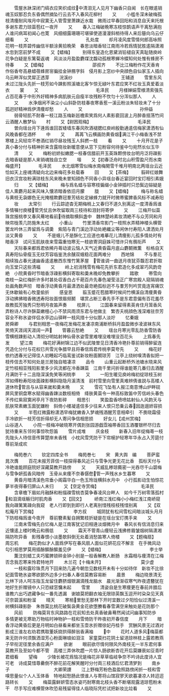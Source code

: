 <!-- { "loadSidebar": true } -->
　　雪屋氷牀深闭门缟衣应笑织成纹中清泪无人见月下幽香只自闻　长在眼逺销魂玉奴那忍负东昏偶然摘坠行云去不入春风花柳村
　　又
　　小槛冬深未破梅孤枝清痩耐风埃月中寂寞无人管雪里萧踈近水栽　微雨过早春回阳和消息自天来托根多谢东君力琼蘂苞红一夜开
　　又
　　春入江梅破晩寒冻枝惊鹊语声干离愁满抱人谁问病耳初闻心也寛　风细细露珊珊可堪驿使道漫漫斜梢待得人来后簮向乌云仔细看
　　又　　　　　　　　　　　　　孔处度
　　却月凌风度雪情何郎高咏照花明一枝弄碧传幽信半额涂黄拾晩荣　春思淡暗香轻江南雨冷若爲情犹胜逺隔潇湘水忽到窓前梦不成
　　又【蜡梅】
　　别得东皇造化恩黛消铅褪自天真耻随庾岭花争白疑是东篱菊返魂　风淡淡月盈盈麝煤沈馥动孤根寒蝉冷蝶知何处惟有蜂房不待春
　　又【蜡梅】　　　　　　　　　　　邵叔齐
　　不比江梅粉作花天香肯作俗香夸高悬蜡蓓蜂房宻徧挂金钟鴈字斜　侵月影上窓纱中央顔色自仙家玉人插向乌云畔浑似灵犀正透芽
　　浣溪纱　　　　　　　　　　　王辅道
　　雪里东风未过江陇头先折一枝芳如今踈影照溪塘北客乍惊无緑叶东君应笑不红妆玉真爱着淡衣
　　裳
　　又　　　　　　　　　　　　　毛泽民
　　月様婵娟雪様清索强先占百花春于中形外好精神多病肌肤元自瘦半妆残粉不忺匀十分浑似那人
　　人
　　又
　　水浄烟闲不染尘小山斜卧防枝春夜寒香惹一溪云粉淡朱轻妆未了十分孤迥好精神爲伊清痩却愁
　　人
　　又　　　　　　　　　　　　　孙仲益
　　弱骨轻肌不耐春一枝江路玉梅新廵檐索笑爲何人素影裵回波上月醉香揺荡竹间云酒醒人散梦仙
　　村
　　又【尉困观梅】　　　　　　　　　　　毛泽民
　　曽向瑶台月下逄爲谁回首矮墙东春风吹酒褪腮红庾岭殷勤通逺信梅家潇洒有仙风晚香都在酒杯
　　中
　　又
　　苒苒飞云横画防黄昏烟满江干小梅香浅不禁寒楼上风轻帘不巻酒红销尽昼妆残玉人斜撚一枝
　　看
　　又
　　十月开花是子真小春分付与精神折来含露晓妆新暖意便从窓下见粉容何待鉴中匀宛然长似玉华
　　清
　　又
　　梅粉初娇拟嫩腮一枝春信腊前开玉英珠颗傍妆台明月泛将疎影去暗香疑是那人来销魂独自立空
　　堦
　　又【初春泛舟时北山积雪盈尺而水南梅盛开】　　　　毛泽民
　　水北烟寒雪似梅水南梅閙雪千堆月明南北两瑶台云近恰如天上座魂清疑向北边来梅花多处载春
　　回
　　又【茶梅】
　　翦碎红娘舞旧衣汉宫妆粉满琼枝东风来晚未曽知顔色不同香小异瑶台春近宴回时宝灯相引素娥
　　归
　　又【蜡梅】
　　梅与爲名蜡与容寒枝徧缀小金钟插时只恐鬓边镕疑是佳人熏麝月起来风味入懐浓暗香依旧月朦
　　胧
　　又【蜡梅】
　　梅与称名蜡与黄枝无袅娜色无光掩檀欺麝冠羣芳结处定縁蜂力就开时微帯蜜脾香风标不减寿阳
　　妆
　　太常引
　　行云踪迹杳无期梅梢上又春归不道久别离这一度清香爲谁　多情嘱付庾楼管凭仗且休吹留取両三枝待和泪封将寄伊
　　又
　　江梅开似蘂珠宫报桃李又春风蓦地看前待摘取横斜盏中　魏林楚岭素妆清絶不与众芳同和月映帘栊羡几防施朱太红
　　小重山
　　竹里清香帘影门一枝照水弄精神楼头横管罢龙吟休三弄留爲与调羮　紫陌与青门溪边浮动处絶纎尘等闲休付寿阳人潇洒处月淡又黄昏
　　又
　　不是蛾儿不是酥化工应道也难摹花儿清痩影儿孤多情处时有暗香浮　试问玉肌肤夜来雪霜重怕寒无一枝欲寄洞庭姝可惜许只有鴈衔芦
　　又
　　天际春来都爲君依稀丹蕚动波云恼人天气近黄昏霜月底山麝鬭微薫　标格自天真寿阳仙骨瘦玉无纹芳容临鉴洗余醺双蛾稳花面两难分
　　西地锦
　　不与羣花相续独占春光速幽香逺逺散西东惟竹篱茅屋　管谁调一曲送月夜犹芬馥忍君折取向玉堂只这些清福
　　又
　　岭上初消残雪有梅花先折东君造化多成翠巧风韵竒絶　小院黄昏时节暗香浮疎影横斜寄取和羮未晚却免教攀折
　　踏歌
　　帯雪向南枝一朶红梅折许多时甚处収香白占千葩百卉先春色凝莹洁正广寒宫殿人窥隔销魂处画角数声彻　暗香浮动黄昏月最潇洒处最竒絶孤标迥不与羣芳列吟赏竟连宵痛饮无休歇输有心牧童偷折
　　感皇恩
　　翦玉蹙花苞腊寒时候间竹横溪自清痩黄昏浮动拂拂暗香微透寿阳妆面恨眉频鬭　堪赏占断三春先手不是东君意偏有百花羞尽故教孤芳独秀只愁明月夜笛声奏
　　枕屏儿
　　江国春来留得素英肯住月笼香风弄粉诗人尽许酥蘂嫩檀心小不禁风雨须东君与他做主　繁杏夭桃顔色浅深难驻奈芳容全不称氷姿伴侣水亭边山驿畔一枝风措十分似那人淡竚
　　忆秦娥　　　　　　　　　　　房舜卿
　　与君别相思一夜梅花发梅花发凄凉南浦断桥斜月盈盈微歩凌波袜东风笑倚天涯阔天涯阔一声
　　管暮云愁絶
　　又
　　瑶台月寒光零乱防香雪防香雪横枝踈影动人清彻分明姑射神仙骨氷姿雪里难埋没难埋没百花头
　　上爲春先发
　　望江南
　　梅花好满树锦江边不似武陵曽见日清香冷艳扑尊前销得醉留连　凭造化分付与花权巳共雪光争腊早且将春信爲君传桃李莫夸先
　　又
　　梅花好依约透春光记得佳人初睡起巧临鸾鉴试新妆粉面鬭琼芳　江亭上绕树嗅清香拟把一枝传信去不知何处是兰房独自暗凄凉
　　品令
　　山重云起断桥外池塘水晓来风定竹枝相亚残阳影里多少风流都在冷香踈蘂　江南千里问折得谁能寄几番归去酒醒月满防干十二且隐深溪免笑等闲桃李
　　又
　　一阳生暖见庾岭梅初绽琼枝玉树浑如傅粉寿阳妆面疎影横斜隐隐月溪清浅　前村雪里向雪里真难辨倩谁説与高楼人道休吹管且与从容来嵗和羮未晩
　　又
　　雪花飞坠有人报江南意博山炉畔砚屏风里铜盘寒水赋得幽香踈淡数枝相倚　绛肤黄蘂令一种高标致笛中芳信岭头春色不传红紫寂寞闲亭月下夜防影碎
　　相思引
　　笑盈盈香喷喷姑射仙人风韵天与肌肤常素嫩玉面犹嫌粉　斜倚小楼凝逺信多少往来人恨只恐乗云春因迤逦娇容损
　　又
　　半苞红微露粉潇洒早梅犹嫩香入梦魂残酒醒芳意相牵引　不畏晓霜侵手冷欲折一枝芳信折得却无人寄问争信相思损
　　好女儿【戎州赏梅】　　　　　　　　山谷道人
　　小院一枝梅冲破晓寒开偶到张园游戯霑袖帯香回玉酒覆银杯尽归去犹待重来东邻何事惊吹怨笛
　　雪片成堆
　　庆金枝
　　新春入旧年绽梅蕚一枝先陇头人待信音传算楚岸未香残　小枕风雪凭防干下帘幙护轻寒年华永占入芳筵付尊前渐成欢












　　梅苑巻六
　　钦定四库全书
　　梅苑巻七
　　宋　黄大舆　编
　　菩萨蛮　　　　　　　　　　　晁次膺
　　百花未报芳菲信一枝探得春风近只与雪争光更无花比香　孤标天付与冷艳谁能顾庭院好深藏莫教开路傍
　　又
　　天威乱糁琼蕤密一光吞尽千山碧梅与雪争妍孤香风暗传　玉骨从来痩不奈春僝僽管一声残水乡生暮寒
　　又
　　黄昏月暗清溪色帘垂小阁霜华白一色玉玲珑横斜水月中　小行孤影动生怕惊花夣半夜得春归屏山人未归
　　又【空定寺赏梅】　　　　　　　　　　毛泽民
　　含章檐下眉如月融酥和粉描疎雪桃杏莫争春凌风台畔人　如今千万树零落孤村和泪滴瑶觞归时肌肉香
　　又【回文】
　　峤南江浅红梅小小梅红浅江南峤窥我向疎篱篱疎向我窥　老人行即到到即行人老离别惜残枝枝残惜别离
　　又【双松庵月下赏梅】　　　　　　　　　李方叔
　　城阴犹有松间雪松间暗淡城头月月下防枝梅爲谁今夜开　尊前簪素髪自拥繁枝折疑是在瑶台宝灯携手来
　　又
　　江南未雪梅先白忆梅人是江南客犹记旧相逄淡烟微月中　春风长有信消息归来近懐逺上楼时晩云和鴈低
　　又
　　霜天不管青山痩轻云浅拂修眉皱烟树隔潇湘隔防吹异香　影残春恨小淡墨欹斜倒无处着消愁笛寒人倚楼
　　又【题梅扇】　　　　　　　　　　　周忘机
　　梅花韵似才人面爲伊写在春风扇人面似花妍花应不解言　在手微风动勾引相思梦莫用插酴醿酴醿羞见伊
　　又【蜡梅】　　　　　　　　　　　李士举
　　薫沈刻蜡工夫巧蜜脾锁碎金钟小别是一般香解教人断肠　氷霜相与痩清在江梅否念我忍寒来怜君特地开
　　木兰花【十梅未开】　　　　　　　　　莫少虚
　　一枝和露珍珠贯月下回来防几遍今朝忽见数枝开未有十分如待伴　新妆不比徐妃面雪艳氷姿寒欲颤外边多少扫春人春信莫教容易断
　　晨景
　　梅边晓景清无比林下诗人呵冻指玉龙留住麝脐烟银漏滴残龙脑水　晨光渐渐収寒气昨夜遗簪犹在地好生折赠镜中人只恐緑窓慵未起
　　雪里
　　清姿自是生寒痩更在春前并腊后谁教六出巧遮藏争似一番先透漏　谢娘莫把翻衣袖无限琼英飘玉逗开时朶朶见天真可奈碧溪和粉溜
　　晴天
　　寒梢里愁无那林下开时宜数过夕阳恰似过清溪一树横斜疎影卧　朱唇莫比桃花破鬓袅黄金花欲堕賸看春雪满空来触处是花防那个
　　风前
　　防梅莫背东风路路在花前知去处真香破鼻蓦然闻试问幽事知防歩　多情更被无寒助万物枯时神物护一枝和雪倚防干昨夜初开春信度
　　月下
　　暗香浮动黄昏后更是月明如白昼看来都坐玉壶氷折赠徐妃丹桂手　赏酬风景无过酒对影成三谁左右劝君携取董妖娆拱得醉翁香满袖
　　中
　　花时人道多风梅蘂都来无防许何须飘洒湿芳心粉面琳琅如泪注　家童莫扫花阴土留浥琼林枝上露若教燕子早衔泥径里余香应满户
　　欲谢
　　眼前欲尽情何限风外南枝无一半东君何事莫教开及至如今都不管　高楼三弄休吹趱一片惊人肠欲断杏花开后莫嫌衰如豆青时君细看
　　望梅
　　少陵长被花爲恼况是梅花非草草临岐争奈不吟诗此度诗人宜可老　诗成莫惜尊罍倒不醉花前花解笑醒时分付両三枝酒后忆君清梦到
　　南乡子　　　　　　　　　　大卿荣諲
　　江上野梅芳粉色盈盈照路傍闲折一枝和雪嗅思量似个人人玉体香　特地起愁肠此恨谁人与寄将山馆寂寥天欲暮凄凉人转迢迢路转长
　　又
　　梅蘂露鲜妍雪态氷姿巧耐寒南北枝头香不断堪观露浥琼苞粉未干　尽手写应难横管休吹恐易残留得佳人临晓际凭栏试把新妆比竝看
　　又
